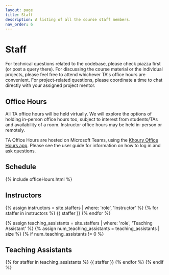```yaml
---
layout: page
title: Staff
description: A listing of all the course staff members.
nav_order: 6
---
```


# Staff

For technical questions related to the codebase, please check piazza first (or post a query there). For discussing the course material or the individual projects, please feel free to attend whichever TA's office hours are convenient. For project-related questions, please coordinate a time to chat directly with your assigned project mentor.

## Office Hours 
All TA office hours will be held virtually. We will explore the options of holding in-person office hours too, subject to interest from students/TAs and availability of a room. Instructor office hours may be held in-person or remotely.  

TA Office Hours are hosted on Microsoft Teams, using the [Khoury Office Hours app](https://officehours.khoury.northeastern.edu/). Please see the user guide for information on how to log in and ask questions.

## Schedule
{% include officeHours.html %}

## Instructors
{% assign instructors = site.staffers | where: 'role', 'Instructor' %}
{% for staffer in instructors %}
{{ staffer }}
{% endfor %}

{% assign teaching_assistants = site.staffers | where: 'role', 'Teaching Assistant' %}
{% assign num_teaching_assistants = teaching_assistants | size %}
{% if num_teaching_assistants != 0 %}
## Teaching Assistants
{% for staffer in teaching_assistants %}
{{ staffer }}
{% endfor %}
{% endif %}



